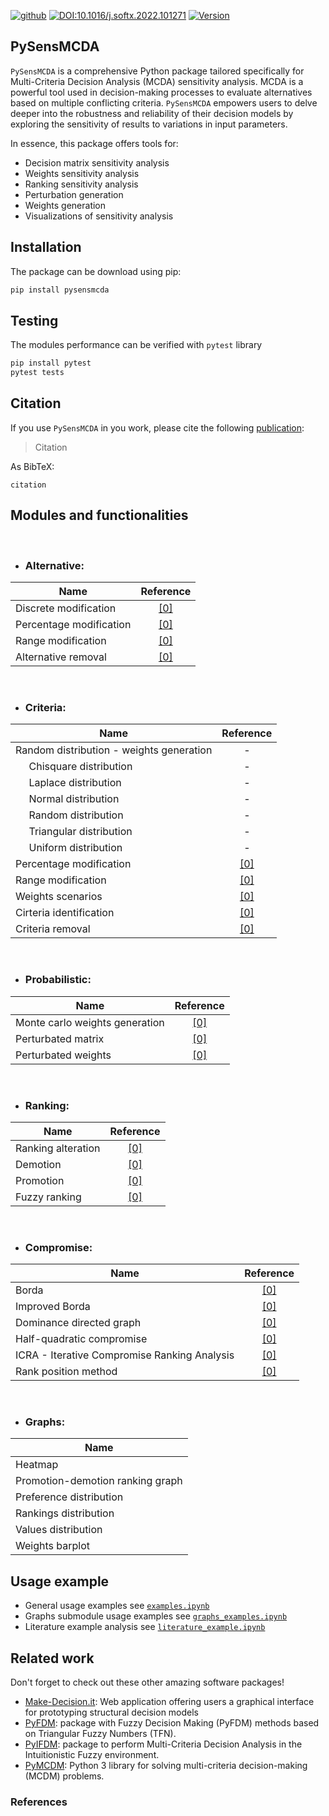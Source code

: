 [![github](https://img.shields.io/badge/github-repo-000.svg?logo=github&labelColor=gray&color=blue)](https://github.com/jwieckowski/pysensmcda)
[![DOI:10.1016/j.softx.2022.101271](http://img.shields.io/badge/DOI-10.1016/j.softx.2022.101271-0f81c2.svg)](https://doi.org/10.1016/j.softx.2022.101271)
[![Version](https://img.shields.io/pypi/v/pyfdm)](https://pypi.org/project/)

<!-- [![License](https://img.shields.io/github/license/nlesc/pyfdm)]() -->

## PySensMCDA

`PySensMCDA` is a comprehensive Python package tailored specifically for Multi-Criteria Decision Analysis (MCDA) sensitivity analysis. MCDA is a powerful tool used in decision-making processes to evaluate alternatives based on multiple conflicting criteria. `PySensMCDA` empowers users to delve deeper into the robustness and reliability of their decision models by exploring the sensitivity of results to variations in input parameters.

In essence, this package offers tools for:

- Decision matrix sensitivity analysis
- Weights sensitivity analysis
- Ranking sensitivity analysis
- Perturbation generation
- Weights generation
- Visualizations of sensitivity analysis

## Installation

The package can be download using pip:

```Bash
pip install pysensmcda
```

## Testing

The modules performance can be verified with `pytest` library

```Bash
pip install pytest
pytest tests
```

## Citation

If you use `PySensMCDA` in you work, please cite the following [publication](https://scholar.google.pl/):

> Citation

As BibTeX:

```
citation
```

## Modules and functionalities

<br/>

- ### Alternative:

| Name                    |  Reference   |
| ----------------------- | :----------: |
| Discrete modification   | [[0]](#ref0) |
| Percentage modification | [[0]](#ref0) |
| Range modification      | [[0]](#ref0) |
| Alternative removal     | [[0]](#ref0) |

<br/>

- ### Criteria:

| Name                                             |  Reference   |
| ------------------------------------------------ | :----------: |
| Random distribution - weights generation         |      -       |
| &nbsp;&nbsp;&nbsp;&nbsp; Chisquare distribution  |      -       |
| &nbsp;&nbsp;&nbsp;&nbsp; Laplace distribution    |      -       |
| &nbsp;&nbsp;&nbsp;&nbsp; Normal distribution     |      -       |
| &nbsp;&nbsp;&nbsp;&nbsp; Random distribution     |      -       |
| &nbsp;&nbsp;&nbsp;&nbsp; Triangular distribution |      -       |
| &nbsp;&nbsp;&nbsp;&nbsp; Uniform distribution    |      -       |
| Percentage modification                          | [[0]](#ref0) |
| Range modification                               | [[0]](#ref0) |
| Weights scenarios                                | [[0]](#ref0) |
| Cirteria identification                          | [[0]](#ref0) |
| Criteria removal                                 | [[0]](#ref0) |

<br/>

- ### Probabilistic:

| Name                           |  Reference   |
| ------------------------------ | :----------: |
| Monte carlo weights generation | [[0]](#ref0) |
| Perturbated matrix             | [[0]](#ref0) |
| Perturbated weights            | [[0]](#ref0) |

<br/>

- ### Ranking:

| Name               |  Reference   |
| ------------------ | :----------: |
| Ranking alteration | [[0]](#ref0) |
| Demotion           | [[0]](#ref0) |
| Promotion          | [[0]](#ref0) |
| Fuzzy ranking      | [[0]](#ref0) |

<br/>

- ### Compromise:

| Name                                         |  Reference   |
| -------------------------------------------- | :----------: |
| Borda                                        | [[0]](#ref0) |
| Improved Borda                               | [[0]](#ref0) |
| Dominance directed graph                     | [[0]](#ref0) |
| Half-quadratic compromise                    | [[0]](#ref0) |
| ICRA - Iterative Compromise Ranking Analysis | [[0]](#ref0) |
| Rank position method                         | [[0]](#ref0) |

<br/>

- ### Graphs:

| Name                             |
| -------------------------------- |
| Heatmap                          |
| Promotion-demotion ranking graph |
| Preference distribution          |
| Rankings distribution            |
| Values distribution              |
| Weights barplot                  |

## Usage example

- General usage examples see [`examples.ipynb`](./examples/examples.ipynb)
- Graphs submodule usage examples see [`graphs_examples.ipynb`](./examples/graphs_examples.ipynb)
- Literature example analysis see [`literature_example.ipynb`](./examples/literature_example.ipynb)

## Related work

Don't forget to check out these other amazing software packages!

- [Make-Decision.it](http://make-decision.it/): Web application offering users a graphical interface for prototyping structural decision models
- [PyFDM](https://pypi.org/project/pyfdm/): package with Fuzzy Decision Making (PyFDM) methods based on Triangular Fuzzy Numbers (TFN).
- [PyIFDM](https://pypi.org/project/pyifdm/): package to perform Multi-Criteria Decision Analysis in the Intuitionistic Fuzzy environment.
- [PyMCDM](https://pypi.org/project/pymcdm/): Python 3 library for solving multi-criteria decision-making (MCDM) problems.

### References
